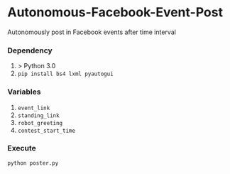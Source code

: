 # Autonomous-Facebook-Event-Post
Autonomously post in Facebook events after time interval

### Dependency
1. \> Python 3.0 
2. `pip install bs4 lxml pyautogui`

### Variables
1. `event_link`
2. `standing_link`
3. `robot_greeting`
4. `contest_start_time`

### Execute
`python poster.py`
